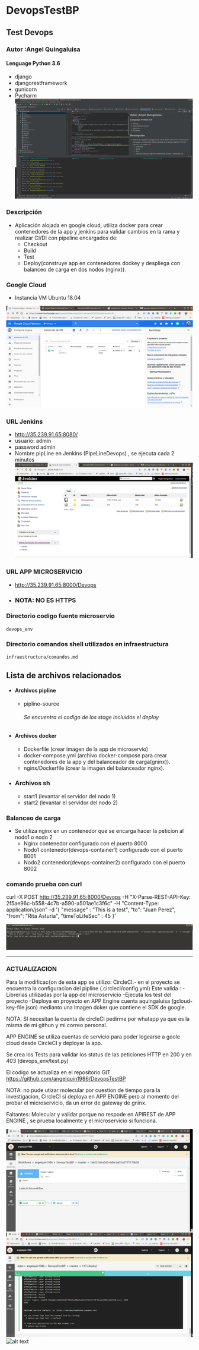 # DevopsTestBP

## Test Devops
### Autor :Angel Quingaluisa

#### Lenguage Python 3.6
 - django
 - djangorestframework
 - gunicorn
 - Pycharm
![alt text](https://raw.githubusercontent.com/angelquin1986/DevopsTestBP/master/assert/py.png)
### Descripción 
   - Aplicación alojada en google cloud, utiliza docker para  crear contenedores de la app y jenkins  para validar cambios en la rama y realizar CI/DI con pipeline   encargados de:
        - Checkout
        - Build
        - Test
        - Deploy(construye app en contenedores dockey y despliega con balanceo de carga en dos nodos (nginx)).    

### Google Cloud
   -  Instancia VM  Ubuntu 18.04
   
![alt text](https://raw.githubusercontent.com/angelquin1986/DevopsTestBP/master/assert/googleCloud.png)
### URL Jenkins
   - http://35.239.91.65:8080/
   - usuario: admin
   - password admin
   - Nombre pipLine en  Jenkins (PipeLineDevops) , se ejecuta cada 2 minutos
![alt text](https://raw.githubusercontent.com/angelquin1986/DevopsTestBP/master/assert/jenkins.png)   
### URL APP MICROSERVICIO
   - http://35.239.91.65:8000/Devops
   - ### NOTA: NO ES HTTPS
### Directorio codigo fuente microservio
    devops_env

### Directorio comandos shell utilizados en infraestructura 
    infraestructura/comandos.md

## Lista de   archivos relacionados
   - #### Archivos pipline
        - pipline-source
           ###### Se encuentra el codigo de los stage   incluidos el deploy 
   - #### Archivos docker
        - Dockerfile (crear imagen de la app de microservio)
        - docker-compose.yml (archivo docker-compose para crear contenedores de la app y del balanceador de carga(gninx)).    
        - nginx/Dockerfile (crear la imagen del balanceador nginx).
   - ### Archivos sh
        - start1 (levantar el servidor del  nodo 1)
        - start2 (levantar el servidor del  nodo 2)
### Balanceo de carga
   - Se utiliza nginx en un contenedor que se encarga   hacer la peticion al nodo1 o nodo 2
        - Nginx contenedor configurado con el puerto 8000
        - Nodo1 contenedor(devops-container1) configurado con el puerto 8001
        - Nodo2 contenedor(devops-container2) configurado con el puerto 8002
 
             
     
### comando prueba con curl

curl -X POST http://35.239.91.65:8000/Devops   -H "X-Parse-REST-API-Key: 2f5ae96c-b558-4c7b-a590-a501ae1c3f6c" -H "Content-Type: application/json" -d  '{ "message" : "This is a test", "to": "Juan Perez", "from": "Rita Asturia", "timeToLifeSec" : 45 }'

![alt text](https://raw.githubusercontent.com/angelquin1986/DevopsTestBP/master/assert/TestMicroServicio.png)

-----------------------------------------------------------------------------
### ACTUALIZACION
Para la modificac{on de esta app se utilizo:
CircleCI.- en el proyecto se encuentra la configuracion del pipline (.circleci/config.yml)
	Este  valida :
	-Librerias utilizadas por la app del microservicio
	-Ejecuta los test del proyecto 
	-Deploya en proyecto en APP Engine cuenta aquingaluisa (gcloud-key-file.json) medianto una imagen doker que contiene el SDK de google.

NOTA: SI necesitan la cuenta de circleCI pedirme por whatapp ya que es la misma de mi githun y mi correo personal.

APP ENGINE se utiliza cuentas de servicio para poder logearse a goole cloud desde CircleCI y deployar la  app.

Se crea los Tests para validar los status de las peticiones HTTP en 200 y en 403 (devops_env/test.py)


El codigo se actualiza en el repositorio GIT https://github.com/angelquin1986/DevopsTestBP


NOTA: no pude utizar  molecular por cuestion de tiempo para la investigacion, CircleCI si deploya en APP ENGINE pero al momento del probar el microservicio, da un error de gateway de gninx.


Faltantes: Molecular y validar porque no respode en APIREST de APP ENGINE , se prueba localmente  y el microservicio si funciona.


![alt text](https://raw.githubusercontent.com/angelquin1986/DevopsTestBP/master/assert/circleCI.png)
![alt text](https://raw.githubusercontent.com/angelquin1986/DevopsTestBP/master/assert/circleCI2.png)
![alt text](https://raw.githubusercontent.com/angelquin1986/DevopsTestBP/master/assert/circleCI3.png)